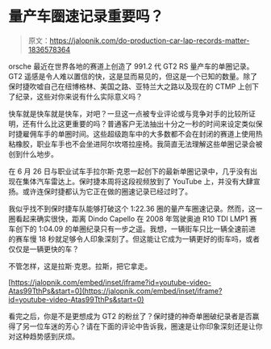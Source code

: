 # 量产车圈速记录重要吗？

> 原文：<https://jalopnik.com/do-production-car-lap-records-matter-1836578364>

orsche 最近在世界各地的赛道上创造了 991.2 代 GT2 RS 量产车的单圈记录。GT2 遥感是令人难以置信的快，这是显而易见的，但这是一个已知的数量。除了保时捷吹嘘自己在纽博格林、美国之路、亚特兰大之路以及现在的 CTMP 上创下了纪录，这些对你来说有什么实际意义吗？



快车就是快车就是快车，对吧？一旦这一点被专业评论或与竞争对手的比较所证明，还有什么比这更重要的吗？普通客户无法抽出十分之一秒的时间来设定类似保时捷雇佣车手的单圈时间。这些超级跑车中的大多数都不会在封闭的赛道上使用热粘橡胶，职业车手也不会坐进阿尔坎塔拉座椅。我简直无法理解这些单圈记录会被创到什么地步。

在 6 月 26 日与职业试车手拉尔斯·克恩一起创下的最新单圈记录中，几乎没有出现在集体汽车雷达上。保时捷本周将这段视频放到了 YouTube 上，并没有大肆宣扬。或许连保时捷都认为它正在做的圈速记录已经过时了。

我似乎找不到保时捷车队能够打破这个 1:22.36 圈的量产车圈速记录。然而，这一圈看起来确实很快，距离 Dindo Capello 在 2008 年驾驶奥迪 R10 TDI LMP1 赛车创下的 1:04.09 的单圈纪录只有一步之遥。我想，一辆街车只比一辆全速前进的赛车慢 18 秒就足够令人印象深刻了。但这能让它成为一辆更好的街车吗，或者仅仅是一辆更快的车？

不管怎样，这是拉斯·克恩。拉斯，把它拿走。

 [https://jalopnik.com/embed/inset/iframe?id=youtube-video-Atas99TthPs&start=0](https://jalopnik.com/embed/inset/iframe?id=youtube-video-Atas99TthPs&start=0) 

看完之后，你是不是更想成为 GT2 的粉丝了？保时捷的神奇单圈破纪录者是否赢得了另一位车迷的芳心？请在下面的评论中告诉我，圈速是让你印象深刻还是让你对这种趋势感到厌烦。